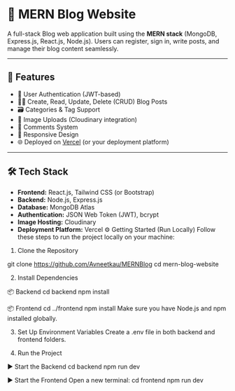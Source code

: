 # 📝 MERN Blog Website

A full-stack Blog web application built using the **MERN stack** (MongoDB, Express.js, React.js, Node.js). Users can register, sign in, write posts, and manage their blog content seamlessly.

---

## 🚀 Features

- 🔐 User Authentication (JWT-based)
- 🧑‍💻 Create, Read, Update, Delete (CRUD) Blog Posts
- 🗃️ Categories & Tag Support
- 📸 Image Uploads (Cloudinary integration)
- 💬 Comments System
- 📱 Responsive Design
- 🌐 Deployed on [Vercel](https://mern-blog-pq4q.vercel.app/) (or your deployment platform)

---

## 🛠️ Tech Stack

- **Frontend:** React.js, Tailwind CSS (or Bootstrap)
- **Backend:** Node.js, Express.js
- **Database:** MongoDB Atlas
- **Authentication:** JSON Web Token (JWT), bcrypt
- **Image Hosting:** Cloudinary
-  **Deployment Platform:** Vercel
⚙️ Getting Started (Run Locally)
Follow these steps to run the project locally on your machine:

1. Clone the Repository


git clone https://github.com/Avneetkau/MERNBlog
cd mern-blog-website

2. Install Dependencies
   
📦 Backend
cd backend
npm install

📦 Frontend
cd ../frontend
npm install
Make sure you have Node.js and npm installed globally.

3. Set Up Environment Variables
Create a .env file in both backend and frontend folders.

4. Run the Project
   
▶️ Start the Backend
cd backend
npm run dev

▶️ Start the Frontend
Open a new terminal:
cd frontend
npm run dev

